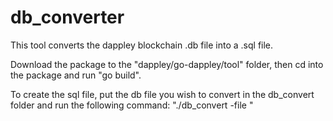 # db_converter
This tool converts the dappley blockchain .db file into a .sql file.

Download the package to the "dappley/go-dappley/tool" folder, then cd into the package and run "go build". 

To create the sql file, put the db file you wish to convert in the db_convert folder and run the following command: "./db_convert -file <filename>"
